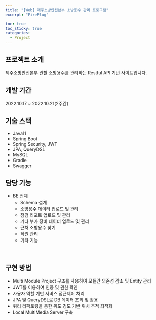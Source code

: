 ```yaml
---
title: "[Web] 제주소방안전본부 소방용수 관리 프로그램"
excerpt: "FirePlug"

toc: true
toc_sticky: true
categories:
  - Project
---
```


## 프로젝트 소개
제주소방안전본부 관할 소방용수를 관리하는 Restful API 기반 사이트입니다.
    
## 개발 기간
2022.10.17 ~ 2022.10.21(2주간)

## 기술 스택
- Java11
- Spring Boot
- Spring Security, JWT
- JPA, QueryDSL
- MySQL
- Gradle
- Swagger
  
## 담당 기능
- BE 전체
  - Schema 설계
  - 소방용수 데이터 업로드 및 관리
  - 점검 리포트 업로드 및 관리
  - 기타 부가 장비 데이터 업로드 및 관리
  - 근처 소방용수 찾기
  - 직원 관리
  - 기타 기능
<br>

## 구현 방법
- Multi Module Project 구조를 사용하여 모듈간 의존성 감소 및 Entity 관리
- JWT를 이용하여 인증 및 권한 확인 
- 사용자 역할 기반 서비스 접근제어 처리
- JPA 및 QueryDSL로 DB 데이터 조회 및 활용
- 쿼리 리팩토링을 통한 위도 경도 기반 위치 추적 최적화
- Local MultiMedia Server 구축
<br>
<br>
   
